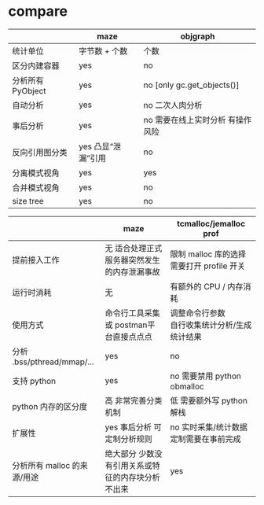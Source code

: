 # compare

|                  |       maze        |            objgraph            |
| ---------------- | ----------------- | ------------------------------ |
| 统计单位          | 字节数 + 个数      | 个数                           |
| 区分内建容器      | yes               | no                             |
| 分析所有 PyObject | yes               | no [only gc.get_objects()]     |
| 自动分析          | yes               | no 二次人肉分析                 |
| 事后分析          | yes               | no 需要在线上实时分析 有操作风险 |
| 反向引用图分类    | yes 凸显“泄漏”引用 | no                             |
| 分离模式视角      | yes               | yes                            |
| 合并模式视角      | yes               | no                             |
| size tree        | yes               | no                             |


|                            |                     maze                      |            tcmalloc/jemalloc prof             |
| -------------------------- | --------------------------------------------- | --------------------------------------------- |
| 提前接入工作                | 无 适合处理正式服务器突然发生的内存泄漏事故       | 限制 malloc 库的选择 需要打开 profile 开关      |
| 运行时消耗                 | 无                                            | 有额外的 CPU / 内存消耗                        |
| 使用方式                   | 命令行工具采集 或 postman平台直接点点点          | 调整命令行参数 <br>自行收集统计分析/生成统计结果 |
| 分析 .bss/pthread/mmap/... | yes                                           | no                                            |
| 支持 python                | yes                                           | no 需要禁用 python obmalloc                   |
| python 内存的区分度         | 高 非常完善分类机制                            | 低 需要额外写 python 解栈                      |
| 扩展性                     | yes 事后分析 可定制分析规则                     | no 实时采集/统计数据 定制需要在事前完成         |
| 分析所有 malloc 的来源/用途 | 绝大部分 少数没有引用关系或特征的内存块分析不出来 | yes                                           |
